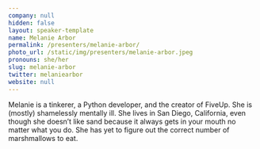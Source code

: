 ```yaml
---
company: null
hidden: false
layout: speaker-template
name: Melanie Arbor
permalink: /presenters/melanie-arbor/
photo_url: /static/img/presenters/melanie-arbor.jpeg
pronouns: she/her
slug: melanie-arbor
twitter: melaniearbor
website: null
---
```


Melanie is a tinkerer, a Python developer, and the creator of FiveUp. She is (mostly) shamelessly mentally ill. She lives in San Diego, California, even though she doesn’t like sand because it always gets in your mouth no matter what you do. She has yet to figure out the correct number of marshmallows to eat.
